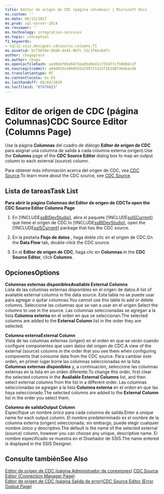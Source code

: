 ```yaml
---
title: Editor de origen de CDC (página columnas) | Microsoft Docs
ms.custom: ''
ms.date: 06/13/2017
ms.prod: sql-server-2014
ms.reviewer: ''
ms.technology: integration-services
ms.topic: conceptual
f1_keywords:
- sql12.ssis.designer.cdcsource.columns.f1
ms.assetid: bcf3030e-98d8-4445-967c-33c3f8ecb4fc
author: chugugrace
ms.author: chugu
ms.openlocfilehash: aa30defb5e6873ea05e8e41c733477cf50d0dc4f
ms.sourcegitcommit: ad4d92dce894592a259721a1571b1d8736abacdb
ms.translationtype: MT
ms.contentlocale: es-ES
ms.lasthandoff: 08/04/2020
ms.locfileid: "87676623"
---
```

# <a name="cdc-source-editor-columns-page"></a><span data-ttu-id="c6513-102">Editor de origen de CDC (página Columnas)</span><span class="sxs-lookup"><span data-stu-id="c6513-102">CDC Source Editor (Columns Page)</span></span>
  <span data-ttu-id="c6513-103">Use la página **Columnas** del cuadro de diálogo **Editor de origen de CDC** para asignar una columna de salida a cada columna externa (origen).</span><span class="sxs-lookup"><span data-stu-id="c6513-103">Use the **Columns** page of the **CDC Source Editor** dialog box to map an output column to each external (source) column.</span></span>  
  
 <span data-ttu-id="c6513-104">Para obtener más información acerca del origen de CDC, vea [CDC Source](data-flow/cdc-source.md).</span><span class="sxs-lookup"><span data-stu-id="c6513-104">To learn more about the CDC source, see [CDC Source](data-flow/cdc-source.md).</span></span>  
  
## <a name="task-list"></a><span data-ttu-id="c6513-105">Lista de tareas</span><span class="sxs-lookup"><span data-stu-id="c6513-105">Task List</span></span>  
 <span data-ttu-id="c6513-106">**Para abrir la página Columnas del Editor de origen de CDC**</span><span class="sxs-lookup"><span data-stu-id="c6513-106">**To open the CDC Source Editor Columns Page**</span></span>  
  
1.  <span data-ttu-id="c6513-107">En [!INCLUDE[ssBIDevStudio](../includes/ssbidevstudio-md.md)], abra el paquete [!INCLUDE[ssISCurrent](../includes/ssiscurrent-md.md)] que tiene el origen de CDC.</span><span class="sxs-lookup"><span data-stu-id="c6513-107">In [!INCLUDE[ssBIDevStudio](../includes/ssbidevstudio-md.md)], open the [!INCLUDE[ssISCurrent](../includes/ssiscurrent-md.md)] package that has the CDC source.</span></span>  
  
2.  <span data-ttu-id="c6513-108">En la pestaña **Flujo de datos** , haga doble clic en el origen de CDC.</span><span class="sxs-lookup"><span data-stu-id="c6513-108">On the **Data Flow** tab, double-click the CDC source.</span></span>  
  
3.  <span data-ttu-id="c6513-109">En el **Editor de origen de CDC**, haga clic en **Columnas**.</span><span class="sxs-lookup"><span data-stu-id="c6513-109">In the **CDC Source Editor**, click **Columns**.</span></span>  
  
## <a name="options"></a><span data-ttu-id="c6513-110">Opciones</span><span class="sxs-lookup"><span data-stu-id="c6513-110">Options</span></span>  
 <span data-ttu-id="c6513-111">**Columnas externas disponibles**</span><span class="sxs-lookup"><span data-stu-id="c6513-111">**Available External Columns**</span></span>  
 <span data-ttu-id="c6513-112">Lista de las columnas externas disponibles en el origen de datos.</span><span class="sxs-lookup"><span data-stu-id="c6513-112">A list of available external columns in the data source.</span></span> <span data-ttu-id="c6513-113">Esta tabla no se puede usar para agregar o quitar columnas.</span><span class="sxs-lookup"><span data-stu-id="c6513-113">You cannot use this table to add or delete columns.</span></span> <span data-ttu-id="c6513-114">Seleccione las columnas que se van a usar en el origen.</span><span class="sxs-lookup"><span data-stu-id="c6513-114">Select the columns to use in the source.</span></span> <span data-ttu-id="c6513-115">Las columnas seleccionadas se agregan a la lista **Columna externa** en el orden en que se seleccionan.</span><span class="sxs-lookup"><span data-stu-id="c6513-115">The selected columns are added to the **External Column** list in the order they are selected.</span></span>  
  
 <span data-ttu-id="c6513-116">**Columna externa**</span><span class="sxs-lookup"><span data-stu-id="c6513-116">**External Column**</span></span>  
 <span data-ttu-id="c6513-117">Vista de las columnas externas (origen) en el orden en que se verán cuando configure componentes que usen datos del origen de CDC.</span><span class="sxs-lookup"><span data-stu-id="c6513-117">A view of the external (source) columns in the order that you see them when configuring components that consume data from the CDC source.</span></span> <span data-ttu-id="c6513-118">Para cambiar este orden, en primer lugar borre las columnas seleccionadas en la lista **Columnas externas disponibles** y, a continuación, seleccione las columnas externas en la lista en un orden diferente.</span><span class="sxs-lookup"><span data-stu-id="c6513-118">To change this order, first clear the selected columns in the **Available External Columns** list, and then select external columns from the list in a different order.</span></span> <span data-ttu-id="c6513-119">Las columnas seleccionadas se agregan a la lista **Columna externa** en el orden en que las haya seleccionado.</span><span class="sxs-lookup"><span data-stu-id="c6513-119">The selected columns are added to the **External Column** list in the order you select them.</span></span>  
  
 <span data-ttu-id="c6513-120">**Columna de salida**</span><span class="sxs-lookup"><span data-stu-id="c6513-120">**Output Column**</span></span>  
 <span data-ttu-id="c6513-121">Especifique un nombre único para cada columna de salida.</span><span class="sxs-lookup"><span data-stu-id="c6513-121">Enter a unique name for each output column.</span></span> <span data-ttu-id="c6513-122">El nombre predeterminado es el nombre de la columna externa (origen) seleccionada; sin embargo, puede elegir cualquier nombre único y descriptivo.</span><span class="sxs-lookup"><span data-stu-id="c6513-122">The default is the name of the selected external (source) column, however you can choose any unique, descriptive name.</span></span> <span data-ttu-id="c6513-123">El nombre especificado se muestra en el Diseñador de SSIS.</span><span class="sxs-lookup"><span data-stu-id="c6513-123">The name entered is displayed in the SSIS Designer.</span></span>  
  
## <a name="see-also"></a><span data-ttu-id="c6513-124">Consulte también</span><span class="sxs-lookup"><span data-stu-id="c6513-124">See Also</span></span>  
 <span data-ttu-id="c6513-125">[Editor de origen de CDC &#40;página Administrador de conexiones&#41;](../../2014/integration-services/cdc-source-editor-connection-manager-page.md) </span><span class="sxs-lookup"><span data-stu-id="c6513-125">[CDC Source Editor &#40;Connection Manager Page&#41;](../../2014/integration-services/cdc-source-editor-connection-manager-page.md) </span></span>  
 [<span data-ttu-id="c6513-126">Editor de origen de CDC &#40;página Salida de error&#41;</span><span class="sxs-lookup"><span data-stu-id="c6513-126">CDC Source Editor &#40;Error Output Page&#41;</span></span>](../../2014/integration-services/cdc-source-editor-error-output-page.md)  
  
  
